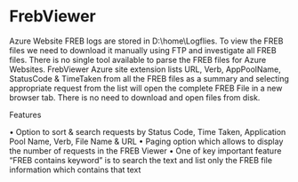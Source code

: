 FrebViewer
==========

Azure Website FREB logs are stored in D:\home\Logflies. To view the FREB files we need to download it manually using FTP and investigate all FREB files. There is no single tool available to parse the FREB files for Azure Websites. 
FrebViewer Azure site extension lists URL, Verb, AppPoolName, StatusCode & TimeTaken from all the FREB files as a summary and selecting appropriate request from the list will open the complete FREB File in a new browser tab. There is no need to download and open files from disk.
 
Features

•	Option to sort & search requests by Status Code, Time Taken, Application Pool Name, Verb, File Name & URL
•	Paging option which allows to display the number of requests in the FREB Viewer
•	One of key important feature “FREB contains keyword” is to search the text and list only the FREB file information which contains that text 
